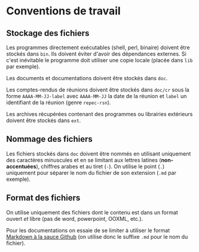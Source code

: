 # Conventions de travail

## Stockage des fichiers

Les programmes directement exécutables (shell, perl, binaire) doivent être stockés dans `bin`. Ils doivent éviter d'avoir des dépendances externes. Si c'est inévitable le programme doit utiliser une copie locale (placée dans `lib` par exemple).

Les documents et documentations doivent être stockés dans `doc`.

Les comptes-rendus de réunions doivent être stockés dans `doc/cr` sous la forme `AAAA-MM-JJ-label` avec `AAAA-MM-JJ` la date de la réunion et `label` un identifiant de la réunion (genre `repec-rsn`).

Les archives récupérées contenant des programmes ou librairies extérieurs doivent être stockés dans `ext`.

## Nommage des fichiers

Les fichiers stockés dans `doc` doivent être nommés en utilisant uniquement des caractères minuscules et en se limitant aux lettres latines (**non-accentuées**), chiffres arabes et au tiret (`-`). On utilise le point (`.`) uniquement pour séparer le nom du fichier de son extension (`.md` par exemple).

## Format des fichiers

On utilise uniquement des fichiers dont le contenu est dans un format ouvert *et* libre (pas de word, powerpoint, OOXML, etc.).

Pour les documentations on essaie de se limiter à utiliser le format [Markdown à la sauce Github](https://guides.github.com/features/mastering-markdown) (on utilise donc le suffixe `.md` pour le nom du fichier).
